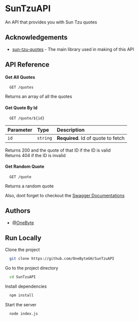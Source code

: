 
# SunTzuAPI

An API that provides you with Sun Tzu quotes
## Acknowledgements
  
  - [sun-tzu-quotes](https://www.npmjs.com/package/sun-tzu-quotes) - The main library used in making of this API
## API Reference

#### Get All Quotes

```http
  GET /quotes
```
Returns an array of all the quotes


#### Get Quote By Id

```http
  GET /quote/${id}
```

| Parameter | Type     | Description                       |
| :-------- | :------- | :-------------------------------- |
| `id`      | `string` | **Required**. Id of quote to fetch |

Returns 200 and the quote of that ID if the ID is valid 
<br/>
Returns 404 if the ID is invalid
#### Get Random Quote
```http
  GET /quote
```
Returns a random quote


Also, dont forget to checkout the [Swagger Documentations](https://asd/api-docs)
## Authors

- [@OneByte](https://www.github.com/OneByteGH)


## Run Locally

Clone the project

```bash
  git clone https://github.com/OneByteGH/SunTzuAPI
```

Go to the project directory

```bash
  cd SunTzuAPI
```

Install dependencies

```bash
  npm install
```

Start the server

```bash
  node index.js
```

